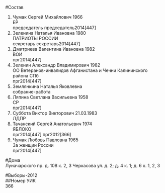 #Состав  
1. Чумак Сергей Михайлович 1966  
    ЕР  
    председатель председатель2014[447]  
2. Зеленина Наталья Ивановна 1980  
    ПАТРИОТЫ РОССИИ  
    секретарь секретарь2014[447]  
3. Дмитриева Валентина Ивановна 1982  
    ВОИ  
    прг2014[447]  
4. Зеленин Александр Владимирович 1982  
    ОО Ветеранов-инвалидов Афганистана и Чечни Калининского района СПб  
    прг2014[447]  
5. Землянкина Наталья Яковлевна  
    собрание-работа  
6. Ляпина Светлана Васильевна 1958  
    СР  
    прг2014[447]  
7. Суббота Виктор Викторович 21.03.1983  
    ЛДПР  
8. Тачанский Сергей Анатольевич 1974  
    ЯБЛОКО  
    прг2014[447] прг2012[366]  
9. Чумак Любовь Павловна 1965  
    За женщин России  
    прг2014[447]  
  
#Дома  
Луначарского пр. д. 108 к. 2, 3 Черкасова ул. д. 2; д. 4 к. 1; д. 6 к. 1, 2, 3  
  
#Выборы-2012  
##Номер УИК  
366  

